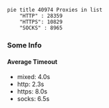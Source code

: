 
```mermaid
pie title 40974 Proxies in list
    "HTTP" : 28359
    "HTTPS": 10829
    "SOCKS" : 8965
```

### Some Info
#### Average Timeout

- mixed: 4.0s
- http: 2.3s
- https: 8.0s
- socks: 6.5s